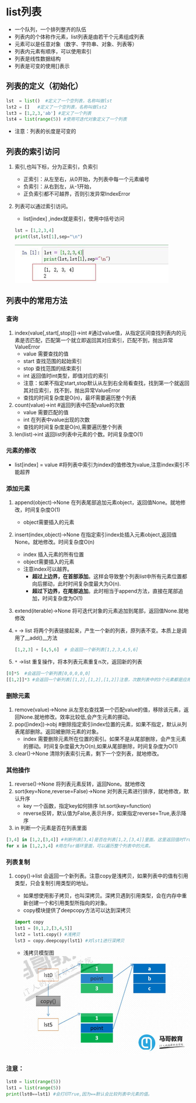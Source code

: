# list列表  

* 一个队列，一个排列整齐的队伍
* 列表内的个体称作元素，list列表是由若干个元素组成列表
* 元素可以是任意对象（数字、字符串、对象、列表等）
* 列表内元素有顺序，可以使用索引
* 列表是线性数据结构
* 列表是可变的使用[]表示

## 列表的定义（初始化）

````python
lst  = list()  #定义了一个空列表，名称叫做lst
lst2 = []   #定义了一个空列表，名称叫做lst2
lst3 = [1,2,3,'ab'] #定义了一个列表
lst4 = list(range(5)) #使用可迭代对象定义了一个列表
````

* 注意：列表的长度是可变的

## 列表的索引访问

1. 索引,也叫下标，分为正索引，负索引
    * 正索引：从左至右，从0开始，为列表中每一个元素编号
    * 负索引：从右到左，从-1开始，
    * 正负索引都不可越界，否则引发异常IndexError
2. 列表可以通过索引访问。
    * list[index] ,index就是索引，使用中括号访问

    ````python
    lst = [1,2,3,4]
    print(lst,lst[1],sep="\n")
    ````

    ![list001](https://raw.githubusercontent.com/1263351411/xdd.github.io/master/img/python/list001.jpg)  

## 列表中的常用方法

### 查询

1. index(value[,start[,stop]])->int #通过value值，从指定区间查找列表内的元素是否匹配，匹配第一个就立即返回其对应索引，匹配不到，抛出异常ValueError
    * value 需要查找的值
    * start 查找范围的起始索引
    * stop 查找范围的结束索引
    * int 返回值时int类型，即值对应的索引
    * 注意：如果不指定start,stop默认从左到右全局看查找，找到第一个就返回其对应索引，找不到，抛出异常ValueError 
    * 查找的时间复杂度是O(n)，最坏需要遍历整个列表
2. count(value)->int #返回列表中匹配value的次数
    * value 需要匹配的值
    * int 在列表中value出现的次数
    * 查找的时间复杂度是O(n),需要遍历整个列表
3. len(list)->int 返回list列表中元素的个数。时间复杂度O(1)

### 元素的修改

* list[index] = value #将列表中索引为index的值修改为value,注意index索引不能超界

### 添加元素

1. append(object)->None 在列表尾部追加元素object，返回值None。就地修改，时间复杂度O(1)
    * object需要插入的元素
2. insert(index,object)->None 在指定索引index处插入元素object,返回值None。就地修改。时间复杂度O(n)
    * index 插入元素的所有位置
    * object需要插入的元素
    * 注意index可以越界。
        * **超过上边界，在首部添加**。这样会导致整个列表list中所有元素位置都向后挪动，此时时间复杂度最大为O(n).
        * **超过下边界，在尾部追加**。此时相当于append方法，直接在尾部追加，时间复杂度为O(1)
3. extend(iterable)->None 将可迭代对象的元素追加到尾部，返回值None.就地修改
4. `+` -> list 将两个列表链接起来，产生一个新的列表，原列表不变。本质上是调用了__add()__方法  

    ````python
    [1,2,3] + [4,5,6]  # 会返回一个新列表[1,2,3,4,5,6]
    ````  

5. `*` ->list 重复操作，将本列表元素重复n次，返回新的列表

````python
[0]*5  #会返回一个新列表[0,0,0,0,0]
[[1,2]]*3 #会返回一个新列表[[1,2],[1,2],[1,2]]注意，次数列表中的3个元素都是应用类型，都指向同一个列表[1,2]如果，列表[1,2]的元素被修改，其他3个列表中的元素也同样会被修改。
````  

### 删除元素

1. remove(value)->None 从左至右查找第一个匹配value的值，移除该元素，返回None.就地修改。效率比较低,会产生元素的挪动。
2. pop([index])->obj #删除指定索引index位置的元素，如果不指定，默认从列表尾部删除。返回被删除元素的对象。
    * index 需要删除元素所在位置的索引。如果不是从尾部删除，会产生元素的挪动。时间复杂度最大为O(n),如果从尾部删除，时间复杂度为O(1)
3. clear()->None 清除列表索引元素，剩下一个空列表，就地修改。

### 其他操作

1. reverse()->None 将列表元素反转，返回None。就地修改
2. sort(key=None,reverse=False)->None 对列表元素进行排序，就地修改，默认升序
    * key 一个函数，指定key如何排序 lst.sort(key=function)
    * reverse反转，默认值为False,表示升序，如果指定reverse=True,表示降序
3. in 判断一个元素是否在列表里面

````python
[3,4] in [1,2,[3,4]] #判断列表[3,4]是否在列表[1,2,[3,4]]里面。这里返回值时True
for x in [1,2,3,4] #用在for循环里面，可以遍历整个列表中的元素。
````

### 列表复制

1. copy()->list 会返回一个新列表。注意copy是浅拷贝，如果列表中的值有引用类型，只会复制引用类型的地址。
    * 如果想使用影子拷贝，也叫深拷贝。深拷贝遇到引用类型，会在内存中重新创建一个和引用类型所指向的对象。
    * copy模块提供了deepcopy方法可以达到深拷贝

    ````python
    import copy
    lst1 = [0,1,2,[3,4,5]]
    lst2 = lst1.copy() #浅拷贝
    lst3 = copy.deepcopy(lst1) #对lst1进行深拷贝
    ````

    * 浅拷贝模型图  
    ![list002](https://raw.githubusercontent.com/1263351411/xdd.github.io/master/img/python/list002.jpg)  

### 注意：

````python
lst0 = list(range(5))
lst1 = list(range(5))
print(lst0==lst1) #会打印True,因为==默认会比较列表中元素的值。
````
